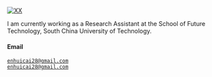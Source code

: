 [![XX](https://img.shields.io/badge/XX-github-blue?logo=github)](https://github.com/XX)

I am currently working as a Research Assistant at the School of Future Technology, South China University of Technology.

#### Email  
<code>enhuicai28@gmail.com</code>  
<code>enhuicai28@gmail.com</code>

